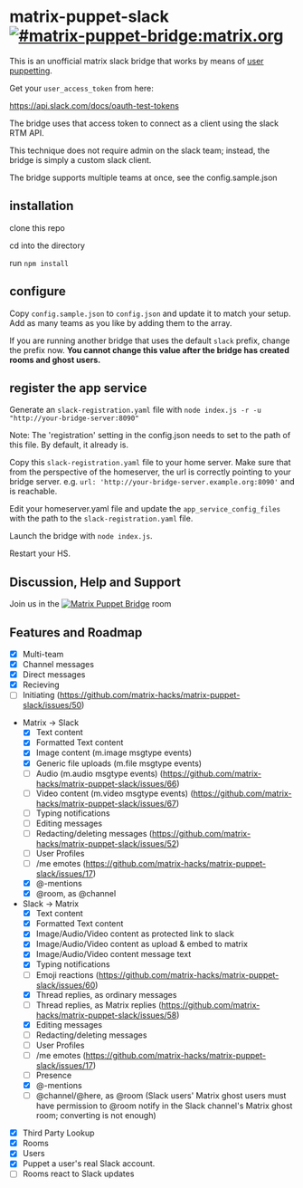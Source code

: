 # matrix-puppet-slack [![#matrix-puppet-bridge:matrix.org](https://img.shields.io/matrix/matrix-puppet-bridge:matrix.org.svg?label=%23matrix-puppet-bridge%3Amatrix.org&logo=matrix&server_fqdn=matrix.org)](https://matrix.to/#/#matrix-puppet-bridge:matrix.org)

This is an unofficial matrix slack bridge that works by means of [user puppetting](https://github.com/AndrewJDR/matrix-puppet-bridge).

Get your `user_access_token` from here:

https://api.slack.com/docs/oauth-test-tokens

The bridge uses that access token to connect as a client using the slack RTM API.

This technique does not require admin on the slack team; instead, the bridge is simply a custom slack client.

The bridge supports multiple teams at once, see the config.sample.json

## installation

clone this repo

cd into the directory

run `npm install`

## configure

Copy `config.sample.json` to `config.json` and update it to match your setup. Add as many teams as you like by adding them to the array.

If you are running another bridge that uses the default `slack` prefix, change the prefix now.  **You cannot change this value after the bridge has created rooms and ghost users.**

## register the app service

Generate an `slack-registration.yaml` file with `node index.js -r -u "http://your-bridge-server:8090"`

Note: The 'registration' setting in the config.json needs to set to the path of this file. By default, it already is.

Copy this `slack-registration.yaml` file to your home server. Make sure that from the perspective of the homeserver, the url is correctly pointing to your bridge server. e.g. `url: 'http://your-bridge-server.example.org:8090'` and is reachable.

Edit your homeserver.yaml file and update the `app_service_config_files` with the path to the `slack-registration.yaml` file.

Launch the bridge with ```node index.js```.

Restart your HS.

## Discussion, Help and Support

Join us in the [![Matrix Puppet Bridge](https://user-images.githubusercontent.com/13843293/52007839-4b2f6580-24c7-11e9-9a6c-14d8fc0d0737.png)](https://matrix.to/#/#matrix-puppet-bridge:matrix.org) room

## Features and Roadmap

 - [x] Multi-team
 - [x] Channel messages
 - [x] Direct messages
  - [x] Recieving
  - [ ] Initiating (https://github.com/matrix-hacks/matrix-puppet-slack/issues/50)
 - Matrix -> Slack
   - [x] Text content
   - [x] Formatted Text content
   - [x] Image content (m.image msgtype events)
   - [x] Generic file uploads (m.file msgtype events)
   - [ ] Audio (m.audio msgtype events) (https://github.com/matrix-hacks/matrix-puppet-slack/issues/66)
   - [ ] Video content (m.video msgtype events) (https://github.com/matrix-hacks/matrix-puppet-slack/issues/67)
   - [ ] Typing notifications
   - [ ] Editing messages
   - [ ] Redacting/deleting messages (https://github.com/matrix-hacks/matrix-puppet-slack/issues/52)
   - [ ] User Profiles
   - [ ] /me emotes (https://github.com/matrix-hacks/matrix-puppet-slack/issues/17)
   - [x] @-mentions
   - [x] @room, as @channel
 - Slack -> Matrix
   - [x] Text content
   - [x] Formatted Text content
   - [x] Image/Audio/Video content as protected link to slack
   - [x] Image/Audio/Video content as upload & embed to matrix
   - [x] Image/Audio/Video content message text
   - [x] Typing notifications
   - [ ] Emoji reactions (https://github.com/matrix-hacks/matrix-puppet-slack/issues/60)
   - [x] Thread replies, as ordinary messages
   - [ ] Thread replies, as Matrix replies (https://github.com/matrix-hacks/matrix-puppet-slack/issues/58)
   - [x] Editing messages
   - [ ] Redacting/deleting messages
   - [ ] User Profiles
   - [ ] /me emotes (https://github.com/matrix-hacks/matrix-puppet-slack/issues/17)
   - [ ] Presence
   - [x] @-mentions
   - [ ] @channel/@here, as @room (Slack users' Matrix ghost users must have permission to @room notify in the Slack channel's Matrix ghost room; converting is not enough)
 - [x] Third Party Lookup
  - [x] Rooms
  - [x] Users
 - [x] Puppet a user's real Slack account.
 - [ ] Rooms react to Slack updates
